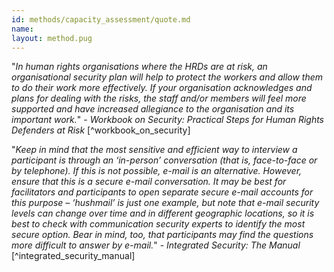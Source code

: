```yaml
---
id: methods/capacity_assessment/quote.md
name: 
layout: method.pug
---
```

"*In human rights organisations where the HRDs are at risk, an organisational security plan will help to protect the workers and allow them to do their work more effectively. If your organisation acknowledges and plans for dealing with the risks, the staff and/or members will feel more supported and have increased allegiance to the organisation and its important work.*" - _Workbook on Security: Practical Steps for Human Rights Defenders at Risk_ [^workbook_on_security]

"*Keep in mind that the most sensitive and efficient way to interview a participant is through an ‘in-person’ conversation (that is, face-to-face or by telephone). If this is not possible, e-mail is an alternative. However, ensure that this is a secure e-mail conversation. It may be best for facilitators and participants to open separate secure e-mail accounts for this purpose – ‘hushmail’ is just one example, but note that e-mail security levels can change over time and in different geographic locations, so it is best to check with communication security experts to identify the most secure option. Bear in mind, too, that participants may find the questions more difficult to answer by e-mail.*" - _Integrated Security: The Manual_ [^integrated_security_manual]

